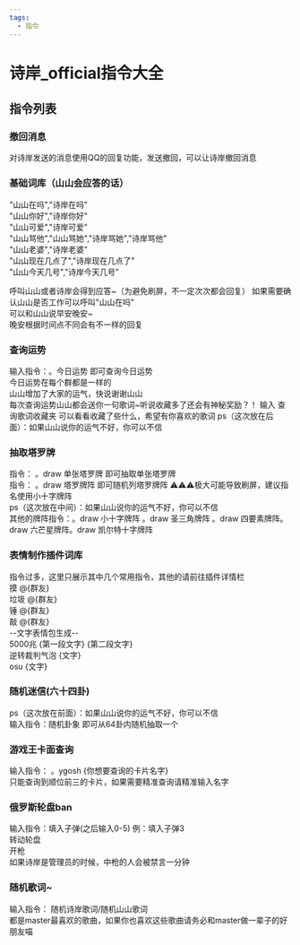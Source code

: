 ```yaml
---
tags:
  - 指令
---
```

# 诗岸_official指令大全
## 指令列表
### 撤回消息
  对诗岸发送的消息使用QQ的回复功能，发送撤回，可以让诗岸撤回消息
### 基础词库（山山会应答的话）
  "山山在吗","诗岸在吗"  
  "山山你好","诗岸你好"  
  "山山可爱","诗岸可爱"  
  "山山骂他","山山骂她","诗岸骂她","诗岸骂他"  
  "山山老婆","诗岸老婆"  
  "山山现在几点了","诗岸现在几点了"  
  "山山今天几号","诗岸今天几号"  
    
  呼叫山山或者诗岸会得到应答~（为避免刷屏，不一定次次都会回复）
  如果需要确认山山是否工作可以呼叫"山山在吗"  
  可以和山山说早安晚安~  
  晚安根据时间点不同会有不一样的回复  
### 查询运势
  输入指令：。今日运势 即可查询今日运势  
  今日运势在每个群都是一样的  
  山山增加了大家的运气，快说谢谢山山  
  每次查询运势山山都会送你一句歌词~听说收藏多了还会有神秘奖励？！
  输入 查询歌词收藏夹 可以看看收藏了些什么，希望有你喜欢的歌词
  ps（这次放在后面）：如果山山说你的运气不好，你可以不信  
### 抽取塔罗牌
  指令： 。draw 单张塔罗牌 即可抽取单张塔罗牌  
  指令： 。draw 塔罗牌阵 即可随机列塔罗牌阵 ⚠⚠⚠极大可能导致刷屏，建议指名使用小十字牌阵  
  ps（这次放在中间）：如果山山说你的运气不好，你可以不信  
  其他的牌阵指令：。draw 小十字牌阵 。draw 圣三角牌阵 。draw 四要素牌阵。draw 六芒星牌阵。draw 凯尔特十字牌阵  
### 表情制作插件词库
  指令过多，这里只展示其中几个常用指令，其他的请前往插件详情栏  
  摸 @{群友}  
  垃圾 @{群友}  
  锤 @{群友}  
  敲 @{群友}  
  --文字表情包生成--  
  5000兆 {第一段文字} {第二段文字}  
  逆转裁判气泡 {文字}  
  osu {文字}  
### 随机迷信(六十四卦)
  ps（这次放在前面）：如果山山说你的运气不好，你可以不信  
  输入指令：随机卦象 即可从64卦内随机抽取一个  
### 游戏王卡面查询
  输入指令： 。ygosh {你想要查询的卡片名字}   
  只能查询到顺位前三的卡片，如果需要精准查询请精准输入名字  
### 俄罗斯轮盘ban
  输入指令：填入子弹(之后输入0-5) 例：填入子弹3  
           转动轮盘  
           开枪  
  如果诗岸是管理员的时候，中枪的人会被禁言一分钟
### 随机歌词~
  输入指令： 随机诗岸歌词/随机山山歌词  
  都是master最喜欢的歌曲，如果你也喜欢这些歌曲请务必和master做一辈子的好朋友喵